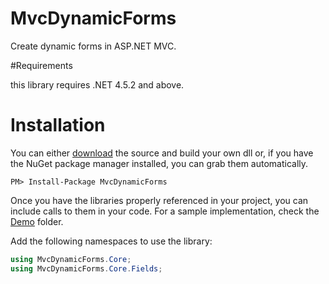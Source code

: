 # MvcDynamicForms

Create dynamic forms in ASP.NET MVC.

#Requirements

this library requires .NET 4.5.2 and above.

# Installation

You can either <a href="https://github.com/lettucebo/MvcDynamicForms.git">download</a> the source and build your own dll or, if you have the NuGet package manager installed, you can grab them automatically.

```
PM> Install-Package MvcDynamicForms
```

Once you have the libraries properly referenced in your project, you can include calls to them in your code. 
For a sample implementation, check the [Demo](https://github.com/lettucebo/MvcDynamicForms/tree/master/MvcDynamicForms.Demo) folder.

Add the following namespaces to use the library:
``` csharp
using MvcDynamicForms.Core;
using MvcDynamicForms.Core.Fields;
```